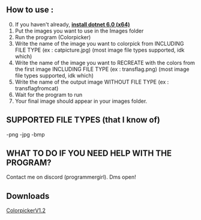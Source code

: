 ## How to use : 

0. If you haven't already, **[install dotnet 6.0 (x64)](https://dotnet.microsoft.com/en-us/download/dotnet/6.0)**
1. Put the images you want to use in the Images folder
2. Run the program (Colorpicker)
3. Write the name of the image you want to colorpick from INCLUDING FILE TYPE (ex : catpicture.jpg) (most image file types supported, idk which)
4. Write the name of the image you want to RECREATE with the colors from the first image INCLUDING FILE TYPE (ex : transflag.png) (most image file types supported, idk which)
5. Write the name of the output image WITHOUT FILE TYPE (ex : transflagfromcat)
6. Wait for the program to run
7. Your final image should appear in your images folder.

## SUPPORTED FILE TYPES (that I know of)
-png
-jpg
-bmp

## WHAT TO DO IF YOU NEED HELP WITH THE PROGRAM?
Contact me on discord (programmergirl). Dms open!

## Downloads
[ColorpickerV1.2](https://www.mediafire.com/file/wrmjtz9vj9aiy0v/ColorpickerV1.2.zip/file)
